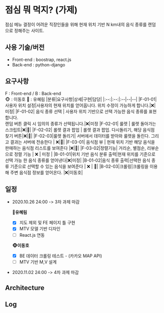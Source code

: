 # 점심 뭐 먹지? (가제)

점심 메뉴 결정이 어려운 직장인들을 위해 현재 위치 기반 N km내의 음식 종류를 랜덤으로 정해주는 사이트.

## 사용 기술/버전
* Front-end : boostrap, react.js
* Back-end : python-django

## 요구사항
F : Front-end / B : Back-end   
🐵 : 이동호
🐰 : 유혜림
|분류|요구사항|상세|구현|담당|
|:--:|:--:|:--|--|--|
|F-01-01|사용자 위치 설정|사용자의 현재 위치를 얻어옵니다. 위치 수정이 가능하게 합니다.|:x:|미정|
|F-01-02| 음식 종류 선택 | 사용자 위치 기반으로 선택 가능한 음식 종류를 표현합니다.<br> 랜덤 버튼 클릭 시 임의의 종류가 선택됩니다.|:x:|미정
|F-02-01| 룰렛 | 룰렛 돌아가는 스크립트|:x:|🐰|
|F-02-02| 롤렛 결과 팝업 | 롤렛 결과 팝업. 다시돌리기, 해당 음식점 찾기 버튼|:x:|🐰|
|F-02-03|룰렛 돌리기| 서버에서 데이터를 받아와 룰렛을 돌린다. 그리고 결과는 서버에 전송한다  | :x:|🐰|
|F-03-01| 음식점 뷰 | 현재 위치 기반 해당 음식을 판매하는 음식점 리스트를 보여준다 |:x:|🐰|
|F-03-02|정렬기능| 거리순, 별점순, 리뷰순 으로 정렬 기능 | :x: | 미정 |
|B-01-01|위치 기반 음식 분류 출력|현재 위치를 기준으로 선택 가능 한 음식 종류를 얻어낸다|:x:|미정|
|B-01-02|음식 종류 출력|선택한 음식 종류 기준으로 선택할 수 있는 음식을 보여준다 | :x: | 🐰|
|B-02-03|크롤링|크롤링을 이용해 주변 음식점 정보를 얻어온다. |:x:|이동호|


## 일정
* 2020.10.26 24:00 -> 3차 과제 마감

   **🐰유혜림**
   - [x] 지도 제외 및 FE 페이지 틀 구현
   - [x] MTV 모델 기반 디자인
   - [ ] React.js 연동

   **🐵이동호**
   - [x] BE 데이터 크롤링 테스트 - (카카오 MAP API)
   - [ ] MTV 기반 M,V 설계
   
* 2020.11.02 24:00 -> 4차 과제 마감

## Architecture

## Log
